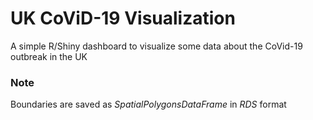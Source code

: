 # UK CoViD-19 Visualization

A simple R/Shiny dashboard to visualize some data about the CoVid-19 outbreak in the UK


### Note
Boundaries are saved as *SpatialPolygonsDataFrame* in *RDS* format
